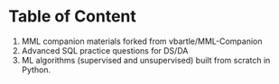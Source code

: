 # Table of Content

1. MML companion materials forked from vbartle/MML-Companion
2. Advanced SQL practice questions for DS/DA
3. ML algorithms (supervised and unsupervised) built from scratch in Python. 

